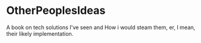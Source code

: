 # OtherPeoplesIdeas
A book on tech solutions I've seen and How i would steam them, er, I mean, their likely implementation.
